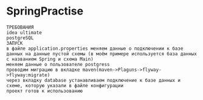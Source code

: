 # SpringPractise
    ТРЕБОВАНИЯ
    idea ultimate
    postgreSQL
    ЗАПУСК
    в файле application.properties меняем данные о подключении к базе данных на данные пустой схемы (в моём примере используется база данных с названием Spring и схема Main)
    меняем данные о пользователе postgress
    проводим миграцию в вкладке maven(maven->Plaguns->flyway->flyway:migrate)
    через вкладку database устанавливаем подключение к базе данных и схеме, которую указали в файле конфигурации
    проект готов к использованию
